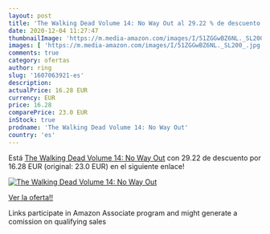 ```yaml
---
layout: post
title: 'The Walking Dead Volume 14: No Way Out al 29.22 % de descuento'
date: 2020-12-04 11:27:47
thumbnailImage: 'https://m.media-amazon.com/images/I/51ZGGwBZ6NL._SL200_.jpg'
images: [ 'https://m.media-amazon.com/images/I/51ZGGwBZ6NL._SL200_.jpg' ]
comments: true
category: ofertas
author: ring
slug: '1607063921-es'
description:
actualPrice: 16.28 EUR
currency: EUR
price: 16.28
comparePrice: 23.0 EUR
inStock: true
prodname: 'The Walking Dead Volume 14: No Way Out'
country: 'es'
---
```


Está [The Walking Dead Volume 14: No Way Out](https://www.amazon.es/dp/1607063921/?tag=tolees-21) con 29.22 de descuento por 16.28 EUR (original: 23.0 EUR) en el siguiente enlace!

[![The Walking Dead Volume 14: No Way Out](https://m.media-amazon.com/images/I/51ZGGwBZ6NL._SL200_.jpg)](https://www.amazon.es/dp/1607063921/?tag=tolees-21)

[Ver la oferta!!](https://www.amazon.es/dp/1607063921/?tag=tolees-21)

Links participate in Amazon Associate program and might generate a comission on qualifying sales


